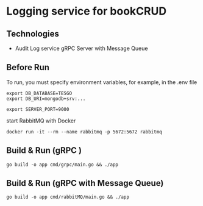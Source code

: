 # Logging service for bookCRUD 

## Technologies
- Audit Log service gRPC Server with Message Queue

## Before Run
To run, you must specify environment variables, for example, in the .env file
```
export DB_DATABASE=TESGO
export DB_URI=mongodb+srv:...

export SERVER_PORT=9000
```

start RabbitMQ with Docker 
```
docker run -it --rm --name rabbitmq -p 5672:5672 rabbitmq
```

## Build & Run (gRPC )
```
go build -o app cmd/grpc/main.go && ./app
```

## Build & Run (gRPC with Message Queue)
```
go build -o app cmd/rabbitMQ/main.go && ./app
```